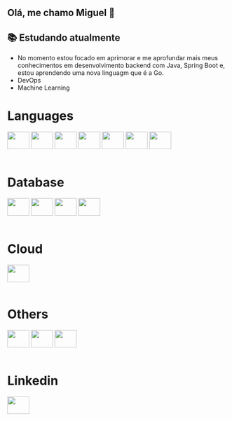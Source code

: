 ## Olá, me chamo Miguel 👋

## 📚 Estudando atualmente
- No momento estou focado em aprimorar e me aprofundar mais meus conhecimentos em desenvolvimento backend com Java, Spring Boot e, estou aprendendo uma nova linguagm que é a Go.
- DevOps
- Machine Learning

<div>
  <h1>Languages</h1>
  <img src="https://cdn.jsdelivr.net/gh/devicons/devicon@latest/icons/java/java-original.svg" height="40" width="50"/>
  <img src="https://cdn.jsdelivr.net/gh/devicons/devicon@latest/icons/javascript/javascript-original.svg" height="40" width="50"/>
  <img src="https://cdn.jsdelivr.net/gh/devicons/devicon@latest/icons/python/python-original.svg" height="40" width="50"/>
  <img src="https://cdn.jsdelivr.net/gh/devicons/devicon@latest/icons/typescript/typescript-original.svg" height="40" width="50"/>
  <img src="https://cdn.jsdelivr.net/gh/devicons/devicon@latest/icons/nodejs/nodejs-original-wordmark.svg" height="40" width="50"/>
  <img src="https://cdn.jsdelivr.net/gh/devicons/devicon@latest/icons/html5/html5-original.svg" height="40" width="50"/>
  <img src="https://cdn.jsdelivr.net/gh/devicons/devicon@latest/icons/css3/css3-original.svg" height="40" width="50"/>         
</div>

<div style="display: inline_block"><br>
  <h1>Database</h1>
  <img src="https://cdn.jsdelivr.net/gh/devicons/devicon@latest/icons/mysql/mysql-original.svg" height="40" width="50"/>
  <img src="https://cdn.jsdelivr.net/gh/devicons/devicon@latest/icons/postgresql/postgresql-original.svg" height="40" width="50"/>
  <img src="https://cdn.jsdelivr.net/gh/devicons/devicon@latest/icons/dynamodb/dynamodb-original.svg" height="40" width="50"/>
  <img src="https://cdn.jsdelivr.net/gh/devicons/devicon@latest/icons/mongodb/mongodb-original.svg" height="40" width="50"/>
</div>

<div style="display: inline_block"><br>
  <h1>Cloud</h1>
  <img src="https://cdn.jsdelivr.net/gh/devicons/devicon@latest/icons/amazonwebservices/amazonwebservices-original-wordmark.svg" height="40" width="50"/> 
</div>

<div style="display: inline_block"><br>
  <h1>Others</h1>
  <img src="https://cdn.jsdelivr.net/gh/devicons/devicon@latest/icons/docker/docker-original.svg" height="40" width="50"/> 
  <img src="https://cdn.jsdelivr.net/gh/devicons/devicon@latest/icons/git/git-original.svg" height="40" width="50"/>
  <img src="https://cdn.jsdelivr.net/gh/devicons/devicon@latest/icons/postman/postman-original.svg" height="40" width="50"/>
</div>

<div style="display: inline_block"><br>
  <h1>Linkedin</h1>
  <a href=https://www.linkedin.com/in/ant%C3%B4nio-miguel-dos-santos-almeida-46a99934a target="_blank"><img src="https://cdn.jsdelivr.net/gh/devicons/devicon@latest/icons/linkedin/linkedin-original.svg" height="40" width="50"/>    
</div>
